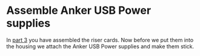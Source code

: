 # Assemble Anker USB Power supplies

In [part 3](./RISERCARDS.md) you have assembled the riser cards. Now before we put them into the housing we attach the Anker USB Power supplies and make them stick.

